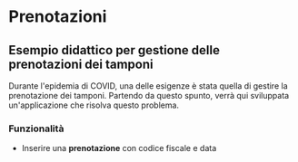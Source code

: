 # Prenotazioni

## Esempio didattico per gestione delle prenotazioni dei tamponi

Durante l'epidemia di COVID, una delle esigenze è stata quella di gestire la prenotazione dei tamponi.
Partendo da questo spunto, verrà qui sviluppata un'applicazione che risolva questo problema.

### Funzionalità

- Inserire una **prenotazione** con codice fiscale e data
